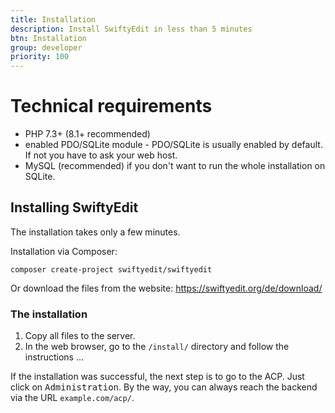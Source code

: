 ```yaml
---
title: Installation
description: Install SwiftyEdit in less than 5 minutes
btn: Installation
group: developer
priority: 100
---
```


# Technical requirements

* PHP 7.3+ (8.1+ recommended)
* enabled PDO/SQLite module - PDO/SQLite is usually enabled by default. If not you have to ask your web host.
* MySQL (recommended) if you don't want to run the whole installation on SQLite.

## Installing SwiftyEdit

The installation takes only a few minutes.

Installation via Composer:

`composer create-project swiftyedit/swiftyedit`

Or download the files from the website: https://swiftyedit.org/de/download/

### The installation

1. Copy all files to the server.
2. In the web browser, go to the `/install/` directory and follow the instructions ...

If the installation was successful, the next step is to go to the ACP.
Just click on <kbd>Administration</kbd>.
By the way, you can always reach the backend via the URL `example.com/acp/`.